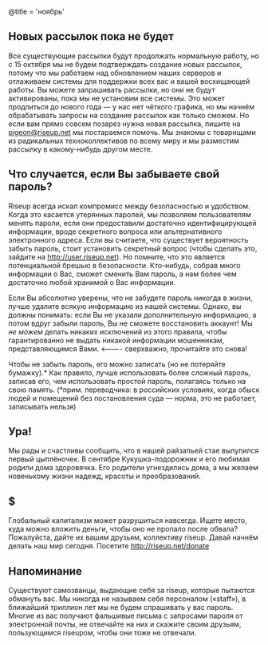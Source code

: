 @title = 'ноябрь'

## Новых рассылок пока не будет

Все существующие рассылки будут продолжать нормальную работу, но с 15 октября мы не будем подтверждать создание новых рассылок, потому что мы работаем над обновлением наших серверов и отлаживаем системы для поддержки всех вас и вашей восхищающей работы. Вы можете запрашивать рассылки, но они не будут активированы, пока мы не установим все системы. Это может продлиться до нового года — у нас нет чёткого графика, но мы начнём обрабатывать запросы на создание рассылок как только сможем. Но если вам прямо совсем позарез нужна новая рассылка, пишите на pigeon@riseup.net мы постараемся помочь. Мы знакомы с товарищами из радикальных техноколлективов по всему миру и мы разместим рассылку в какому-нибудь другом месте.


## Что случается, если Вы забываете свой пароль?

Riseup всегда искал компромисс между безопасностью и удобством. Когда это касается утерянных паролей, мы позволяем пользователям менять пароли, если они предоставили достаточно идентифицирующей информации, вроде секретного вопроса или альтернативного электронного адреса. Если вы считаете, что существует вероятность забыть пароль, стоит установить секретный вопрос (чтобы сделать это, зайдите на http://user.riseup.net). Но помните, что это является потенциальной брешью в безопасности. Кто-нибудь, собрав много информации о Вас, сможет сменить Вам пароль, а нам более чем достаточно любой хранимой о Вас информации.

Если Вы абсолютно уверены, что не забудете пароль никогда в жизни, лучше удалите всякую информацию из нашей системы. Однако, вы должны понимать: если Вы не указали дополнительную информацию, а потом вдруг забыли пароль, Вы не сможете восстановить аккаунт! Мы *не можем* делать никаких исключений из этого правила, чтобы гарантированно не выдать никакой информации мошенникам, представляющимся Вами. <---- сверхважно, прочитайте это снова!

Чтобы не забыть пароль, его можно записать (но не потеряйте бумажку).\* Как правило, лучше использовать более сложный пароль, записав его, чем использовать простой пароль, полагаясь только на свою память.
(\*прим. переводчика: в российских условиях, когда обыск людей и помещений без постановления суда — норма, это не работает, записывать нельзя)


## Ура!

Мы рады и счастливы сообщить, что в нашей райзапьей стае вылупился первый цыплёночек. В сентябре Кукушка-подорожник и его любимая родили дома здоровячка. Его родители угнездились дома, а мы желаем новенькому жизни надежд, красоты и преобразований.

## $

Глобальный капитализм может разрушиться навсегда. Ищете место, куда можно вложить деньги, чтобы оно не пропало после обвала? Пожалуйста, дайте их вашим друзьям, коллективу riseup. Давай начнём делать наш мир сегодня. Посетите http://riseup.net/donate

## Напоминание

Существуют самозванцы, выдающие себя за riseup, которые пытаются обмануть вас. Мы никогда не называем себя персоналом («staff»), в ближайший триллион лет мы не будем спрашивать у вас пароль. Многие из вас получают фальшивые письма с запросами пароля от электронной почты, не отвечайте на них и скажите своим друзьям, пользующимся riseupом, чтобы они тоже не отвечали.
